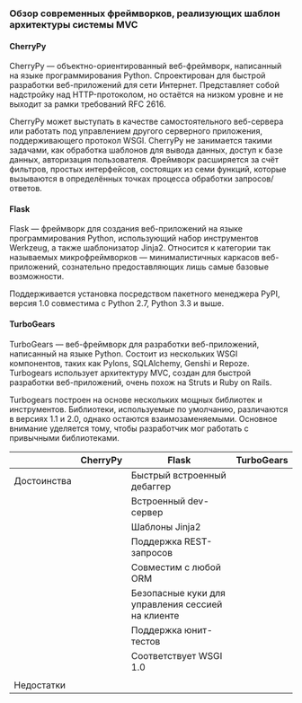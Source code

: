 ### Обзор современных фреймворков, реализующих шаблон архитектуры системы MVC

#### CherryPy

CherryPy — объектно-ориентированный веб-фреймворк, написанный на языке программирования Python. Спроектирован для быстрой разработки веб-приложений для сети Интернет. Представляет собой надстройку над HTTP-протоколом, но остаётся на низком уровне и не выходит за рамки требований RFC 2616.

CherryPy может выступать в качестве самостоятельного веб-сервера или работать под управлением другого серверного приложения, поддерживающего протокол WSGI. CherryPy не занимается такими задачами, как обработка шаблонов для вывода данных, доступ к базе данных, авторизация пользователя. Фреймворк расширяется за счёт фильтров, простых интерфейсов, состоящих из семи функций, которые вызываются в определённых точках процесса обработки запросов/ответов.

#### Flask

Flask — фреймворк для создания веб-приложений на языке программирования Python, использующий набор инструментов Werkzeug, а также шаблонизатор Jinja2. Относится к категории так называемых микрофреймворков — минималистичных каркасов веб-приложений, сознательно предоставляющих лишь самые базовые возможности.

Поддерживается установка посредством пакетного менеджера PyPI, версия 1.0 совместима с Python 2.7, Python 3.3 и выше.

#### TurboGears

TurboGears — веб-фреймворк для разработки веб-приложений, написанный на языке Python. Состоит из нескольких WSGI компонентов, таких как Pylons, SQLAlchemy, Genshi и Repoze. Turbogears использует архитектуру MVC, создан для быстрой разработки веб-приложений, очень похож на Struts и Ruby on Rails.

Turbogears построен на основе нескольких мощных библиотек и инструментов. Библиотеки, используемые по умолчанию, различаются в версиях 1.1 и 2.0, однако остаются взаимозаменяемыми. Основное внимание уделяется тому, чтобы разработчик мог работать с привычными библиотеками.

|   |CherryPy|Flask|TurboGears|
|---|---|---|---|
|Достоинства|   |  Быстрый встроенный дебаггер |   |
||   |  Встроенный dev-сервер |   |
||   |  Шаблоны Jinja2 |   |
||   |  Поддержка REST-запросов |   |
||   |  Совместим с любой ORM |   |
||   |  Безопасные куки для управления сессией на клиенте |   |
||   |  Поддержка юнит-тестов |   |
||   |  Соответствует WSGI 1.0 |   |
||   |   |   |
|Недостатки|   |   |   |
